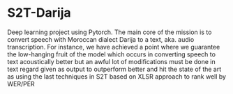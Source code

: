 # S2T-Darija
Deep learning project using Pytorch. The main core of the mission is to convert speech with Moroccan dialect Darija to a text, aka. audio transcription. For instance, we have achieved a point where we guarantee the low-hanging fruit of the model which occurs in converting speech to text acoustically better but an awful lot of modifications must be done in text regard given as output to outperform better and hit the state of the art as using the last techniques in S2T based on XLSR approach to rank well by WER/PER



